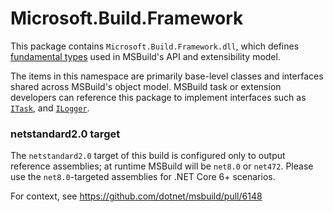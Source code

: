 # Microsoft.Build.Framework

This package contains `Microsoft.Build.Framework.dll`, which defines [fundamental types](https://docs.microsoft.com/dotnet/api/microsoft.build.framework) used in MSBuild's API and extensibility model.

The items in this namespace are primarily base-level classes and interfaces shared across MSBuild's object model.  MSBuild task or extension developers can reference this package to implement interfaces such as
[`ITask`](https://docs.microsoft.com/dotnet/api/microsoft.build.framework.itask), and [`ILogger`](https://docs.microsoft.com/dotnet/api/microsoft.build.framework.ilogger).

### netstandard2.0 target
The `netstandard2.0` target of this build is configured only to output reference assemblies; at runtime MSBuild will be `net8.0` or `net472`. Please use the `net8.0`-targeted assemblies for .NET Core 6+ scenarios.

For context, see https://github.com/dotnet/msbuild/pull/6148